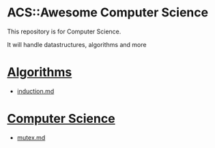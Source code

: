 # ACS::Awesome Computer Science

This repository is for Computer Science.

It will handle datastructures, algorithms and more

# [Algorithms](./algorithms/algorithms.md)

- [induction.md](./algorithms/induction/induction.md)

# [Computer Science](computer_science/computer-science.md)

- [mutex.md](computer_science/mutex/mutex.md)
